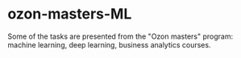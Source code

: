 # ozon-masters-ML
Some of the tasks are presented from the "Ozon masters" program: machine learning, deep learning, business analytics courses.
